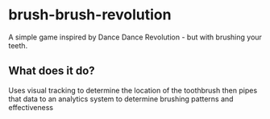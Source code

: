 # brush-brush-revolution
A simple game inspired by Dance Dance Revolution - but with brushing your teeth.

## What does it do?
Uses visual tracking to determine the location of the toothbrush then pipes that data to an analytics system to determine brushing patterns and effectiveness 
